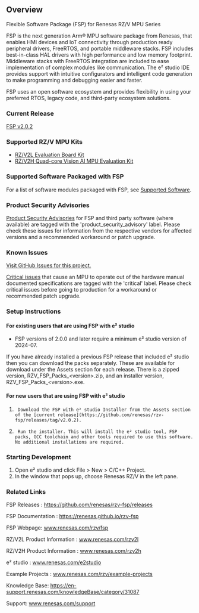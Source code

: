 ## Overview

Flexible Software Package (FSP) for Renesas RZ/V MPU Series

FSP is the next generation Arm® MPU software package from Renesas, that enables HMI devices and IoT connectivity through production ready peripheral drivers, FreeRTOS, and portable middleware stacks.
FSP includes best-in-class HAL drivers with high performance and low memory footprint. Middleware stacks with FreeRTOS integration are included to ease implementation of complex modules like communication.
The e² studio IDE provides support with intuitive configurators and intelligent code generation to make programming and debugging easier and faster.

FSP uses an open software ecosystem and provides flexibility in using your preferred RTOS, legacy code, and third-party ecosystem solutions.

### Current Release

[FSP v2.0.2](https://github.com/renesas/rzv-fsp/releases/tag/v2.0.2)

### Supported RZ/V MPU Kits

- [RZ/V2L Evaluation Board Kit](https://www.renesas.com/us/en/products/microcontrollers-microprocessors/rz-mpus/rzv2l-evaluation-board-kit-rzv2l-evaluation-board-kit)
- [RZ/V2H Quad-core Vision AI MPU Evaluation Kit](https://www.renesas.com/us/en/products/microcontrollers-microprocessors/rz-mpus/rzv2h-evk-rzv2h-quad-core-vision-ai-mpu-evaluation-kit)

### Supported Software Packaged with FSP

For a list of software modules packaged with FSP, see [Supported Software](SUPPORTED_SOFTWARE.md).

### Product Security Advisories

[Product Security Advisories](https://github.com/renesas/rzv-fsp/issues?q=label%3Aproduct_security_advisory) for FSP and third party software (where available) are tagged with the 'product_security_advisory' label. Please check these issues for information from the respective vendors for affected versions and a recommended workaround or patch upgrade.

### Known Issues

[Visit GitHub Issues for this project.](https://github.com/renesas/rzv-fsp/issues)

[Critical issues](https://github.com/renesas/rzv-fsp/issues?q=label%3Acritical+is%3Aclosed) that cause an MPU to operate out of the hardware manual documented specifications are tagged with the 'critical' label. Please check critical issues before going to production for a workaround or recommended patch upgrade.

### Setup Instructions

#### For existing users that are using FSP with e² studio

- FSP versions of 2.0.0 and later require a minimum e² studio version of 2024-07.

If you have already installed a previous FSP release that included e² studio then you can download the packs separately. These are available for download under the Assets section for each release. There is a zipped version, RZV_FSP_Packs_\<version\>.zip, and an installer version, RZV_FSP_Packs_\<version\>.exe.

#### For new users that are using FSP with e² studio

1.      Download the FSP with e² studio Installer from the Assets section of the [current release](https://github.com/renesas/rzv-fsp/releases/tag/v2.0.2).
2.      Run the installer. This will install the e² studio tool, FSP packs, GCC toolchain and other tools required to use this software. No additional installations are required.

<!--
#### If using RA Smart Configurator (RASC) with IAR Embedded Workbench or Keil MDK ####

1.  See [RA SC User Guide for MDK and IAR](https://renesas.github.io/fsp/_s_t_a_r_t__d_e_v.html#RASC-MDK-IAR-user-guide).
-->

### Starting Development

1. Open e² studio and click File > New > C/C++ Project.
2. In the window that pops up, choose Renesas RZ/V in the left pane.

### Related Links

FSP Releases :  https://github.com/renesas/rzv-fsp/releases

FSP Documentation : https://renesas.github.io/rzv-fsp

FSP Webpage: www.renesas.com/rzv/fsp

RZ/V2L Product Information : www.renesas.com/rzv2l

RZ/V2H Product Information : www.renesas.com/rzv2h

e² studio : www.renesas.com/e2studio

Example Projects : www.renesas.com/rzv/example-projects

Knowledge Base: https://en-support.renesas.com/knowledgeBase/category/31087

Support: www.renesas.com/support
